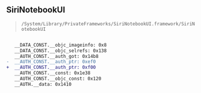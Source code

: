 ## SiriNotebookUI

> `/System/Library/PrivateFrameworks/SiriNotebookUI.framework/SiriNotebookUI`

```diff

   __DATA_CONST.__objc_imageinfo: 0x8
   __DATA_CONST.__objc_selrefs: 0x138
   __AUTH_CONST.__auth_got: 0x14b8
-  __AUTH_CONST.__auth_ptr: 0xef0
+  __AUTH_CONST.__auth_ptr: 0xf00
   __AUTH_CONST.__const: 0x1e38
   __AUTH_CONST.__objc_const: 0x120
   __AUTH.__data: 0x1410

```

